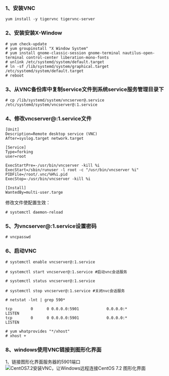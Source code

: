 ### 1、安装VNC

```
yum install -y tigervnc tigervnc-server
```

### 2、安装安装X-Window

```
# yum check-update
# yum groupinstall "X Window System"
# yum install gnome-classic-session gnome-terminal nautilus-open-terminal control-center liberation-mono-fonts
# unlink /etc/systemd/system/default.target
# ln -sf /lib/systemd/system/graphical.target /etc/systemd/system/default.target
# reboot
```

### 3、从VNC备份库中复制service文件到系统service服务管理目录下

```
# cp /lib/systemd/system/vncserver@.service /etc/systemd/system/vncserver@:1.service
```

### 4、修改vncserver@:1.service文件

```
[Unit]
Description=Remote desktop service (VNC)
After=syslog.target network.target

[Service]
Type=forking
user=root

ExecStartPre=-/usr/bin/vncserver -kill %i
ExecStart=/sbin/runuser -l root -c "/usr/bin/vncserver %i" 
PIDFile=/root/.vnc/%H%i.pid
ExecStop=-/usr/bin/vncserver -kill %i

[Install]
WantedBy=multi-user.targe
```

修改文件使配置生效：

```
# systemctl daemon-reload
```

### 5、为vncserver@:1.service设置密码

```
# vncpasswd
```

### 6、启动VNC

```
# systemctl enable vncserver@:1.service 

# systemctl start vncserver@:1.service #启动vnc会话服务

# systemctl status vncserver@:1.service 

# systemctl stop vncserver@:1.service #关闭nvc会话服务

# netstat -lnt | grep 590*     

tcp        0      0 0.0.0.0:5901            0.0.0.0:*               LISTEN     
tcp        0      0 0.0.0.0:5901            0.0.0.0:*               LISTEN

# yum whatprovides "*/xhost"
# xhost +
```

### 8、windows使用VNC链接到图形化界面

1、链接图形化界面服务器的5901端口  
![](http://i2.51cto.com/images/blog/201801/15/2dfe3a15de542ade810005acdf244436.png?x-oss-process=image/watermark,size_16,text_QDUxQ1RP5Y2a5a6i,color_FFFFFF,t_100,g_se,x_10,y_10,shadow_90,type_ZmFuZ3poZW5naGVpdGk= "CentOS7.2安装VNC，让Windows远程连接CentOS 7.2 图形化界面")





